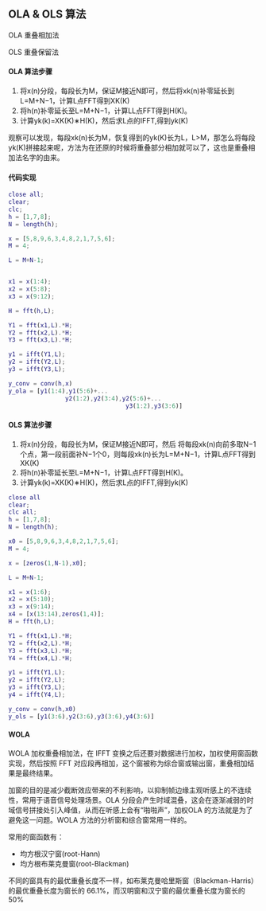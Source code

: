 ## OLA & OLS 算法

OLA 重叠相加法

OLS 重叠保留法

#### OLA 算法步骤

1. 将x(n)分段，每段长为M，保证M接近N即可，然后将xk(n)补零延长到L=M+N−1，计算L点FFT得到XK(K)
2. 将h(n)补零延长至L=M+N−1，计算LL点FFT得到H(K)。
3. 计算yk(k)=XK(K)∗H(K)，然后求L点的IFFT,得到yk(K)

观察可以发现，每段xk(n)长为M，恢复得到的yk(K)长为L，L>M，那怎么将每段yk(K)拼接起来呢，方法为在还原的时候将重叠部分相加就可以了，这也是重叠相加法名字的由来。
#### 代码实现

```matlab
close all;
clear;
clc;
h = [1,7,8];
N = length(h);

x = [5,8,9,6,3,4,8,2,1,7,5,6];
M = 4;

L = M+N-1;


x1 = x(1:4);
x2 = x(5:8);
x3 = x(9:12);

H = fft(h,L);

Y1 = fft(x1,L).*H;
Y2 = fft(x2,L).*H;
Y3 = fft(x3,L).*H;

y1 = ifft(Y1,L);
y2 = ifft(Y2,L);
y3 = ifft(Y3,L);

y_conv = conv(h,x)
y_ola = [y1(1:4),y1(5:6)+...
                y2(1:2),y2(3:4),y2(5:6)+...
                                 y3(1:2),y3(3:6)]
```

#### OLS 算法步骤

1. 将x(n)分段，每段长为M，保证M接近N即可，然后 将每段xk(n)向前多取N−1个点，第一段前面补N−1个0，则每段xk(n)长为L=M+N−1，计算L点FFT得到XK(K)
2. 将h(n)补零延长至L=M+N−1，计算L点FFT得到H(K)。
3. 计算yk(k)=XK(K)∗H(K)，然后求L点的IFFT,得到yk(K)

```matlab
close all
clear;
clc all;
h = [1,7,8];
N = length(h);

x0 = [5,8,9,6,3,4,8,2,1,7,5,6];
M = 4;

x = [zeros(1,N-1),x0];

L = M+N-1;

x1 = x(1:6);
x2 = x(5:10);
x3 = x(9:14);
x4 = [x(13:14),zeros(1,4)];
H = fft(h,L);

Y1 = fft(x1,L).*H;
Y2 = fft(x2,L).*H;
Y3 = fft(x3,L).*H;
Y4 = fft(x4,L).*H;

y1 = ifft(Y1,L);
y2 = ifft(Y2,L);
y3 = ifft(Y3,L);
y4 = ifft(Y4,L);

y_conv = conv(h,x0)
y_ols = [y1(3:6),y2(3:6),y3(3:6),y4(3:6)]
```

#### WOLA 

WOLA 加权重叠相加法，在 IFFT 变换之后还要对数据进行加权，加权使用窗函数实现，然后按照 FFT 对应段再相加，这个窗被称为综合窗或输出窗，重叠相加结果是最终结果。

加窗的目的是减少截断效应带来的不利影响，以抑制帧边缘主观听感上的不连续性，常用于语音信号处理场景。OLA 分段会产生时域混叠，这会在逐渐减弱的时域信号拼接处引入峰值，从而在听感上会有“啪啪声”，加权OLA 的方法就是为了避免这一问题。WOLA 方法的分析窗和综合窗常用一样的。

常用的窗函数有：

- 均方根汉宁窗(root-Hann)
- 均方根布莱克曼窗(root-Blackman)

不同的窗具有的最优重叠长度不一样，如布莱克曼哈里斯窗（Blackman-Harris）的最优重叠长度为窗长的 66.1%，而汉明窗和汉宁窗的最优重叠长度为窗长的 50%